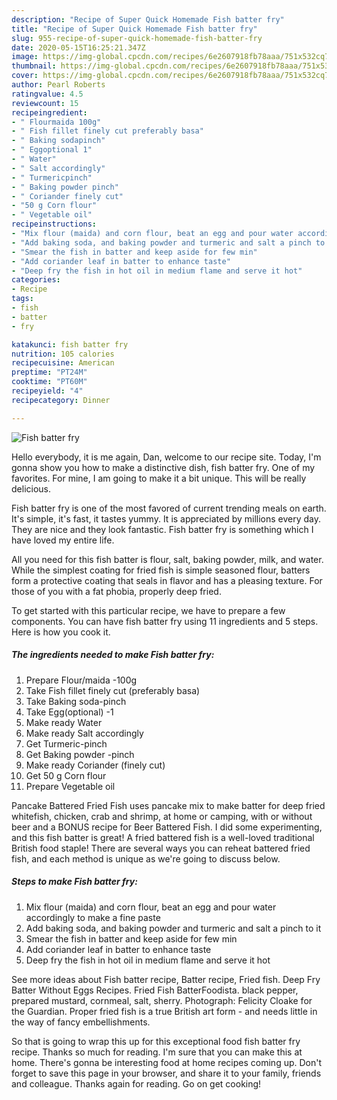 ```yaml
---
description: "Recipe of Super Quick Homemade Fish batter fry"
title: "Recipe of Super Quick Homemade Fish batter fry"
slug: 955-recipe-of-super-quick-homemade-fish-batter-fry
date: 2020-05-15T16:25:21.347Z
image: https://img-global.cpcdn.com/recipes/6e2607918fb78aaa/751x532cq70/fish-batter-fry-recipe-main-photo.jpg
thumbnail: https://img-global.cpcdn.com/recipes/6e2607918fb78aaa/751x532cq70/fish-batter-fry-recipe-main-photo.jpg
cover: https://img-global.cpcdn.com/recipes/6e2607918fb78aaa/751x532cq70/fish-batter-fry-recipe-main-photo.jpg
author: Pearl Roberts
ratingvalue: 4.5
reviewcount: 15
recipeingredient:
- " Flourmaida 100g"
- " Fish fillet finely cut preferably basa"
- " Baking sodapinch"
- " Eggoptional 1"
- " Water"
- " Salt accordingly"
- " Turmericpinch"
- " Baking powder pinch"
- " Coriander finely cut"
- "50 g Corn flour"
- " Vegetable oil"
recipeinstructions:
- "Mix flour (maida) and corn flour, beat an egg and pour water accordingly to make a fine paste"
- "Add baking soda, and baking powder and turmeric and salt a pinch to it"
- "Smear the fish in batter and keep aside for few min"
- "Add coriander leaf in batter to enhance taste"
- "Deep fry the fish in hot oil in medium flame and serve it hot"
categories:
- Recipe
tags:
- fish
- batter
- fry

katakunci: fish batter fry 
nutrition: 105 calories
recipecuisine: American
preptime: "PT24M"
cooktime: "PT60M"
recipeyield: "4"
recipecategory: Dinner

---
```



![Fish batter fry](https://img-global.cpcdn.com/recipes/6e2607918fb78aaa/751x532cq70/fish-batter-fry-recipe-main-photo.jpg)

Hello everybody, it is me again, Dan, welcome to our recipe site. Today, I'm gonna show you how to make a distinctive dish, fish batter fry. One of my favorites. For mine, I am going to make it a bit unique. This will be really delicious.

Fish batter fry is one of the most favored of current trending meals on earth. It's simple, it's fast, it tastes yummy. It is appreciated by millions every day. They are nice and they look fantastic. Fish batter fry is something which I have loved my entire life.

All you need for this fish batter is flour, salt, baking powder, milk, and water. While the simplest coating for fried fish is simple seasoned flour, batters form a protective coating that seals in flavor and has a pleasing texture. For those of you with a fat phobia, properly deep fried.


To get started with this particular recipe, we have to prepare a few components. You can have fish batter fry using 11 ingredients and 5 steps. Here is how you cook it.

<!--inarticleads1-->

##### The ingredients needed to make Fish batter fry:

1. Prepare  Flour/maida -100g
1. Take  Fish fillet finely cut (preferably basa)
1. Take  Baking soda-pinch
1. Take  Egg(optional) -1
1. Make ready  Water
1. Make ready  Salt accordingly
1. Get  Turmeric-pinch
1. Get  Baking powder -pinch
1. Make ready  Coriander (finely cut)
1. Get 50 g Corn flour
1. Prepare  Vegetable oil


Pancake Battered Fried Fish uses pancake mix to make batter for deep fried whitefish, chicken, crab and shrimp, at home or camping, with or without beer and a BONUS recipe for Beer Battered Fish. I did some experimenting, and this fish batter is great! A fried battered fish is a well-loved traditional British food staple! There are several ways you can reheat battered fried fish, and each method is unique as we&#39;re going to discuss below. 

<!--inarticleads2-->

##### Steps to make Fish batter fry:

1. Mix flour (maida) and corn flour, beat an egg and pour water accordingly to make a fine paste
1. Add baking soda, and baking powder and turmeric and salt a pinch to it
1. Smear the fish in batter and keep aside for few min
1. Add coriander leaf in batter to enhance taste
1. Deep fry the fish in hot oil in medium flame and serve it hot


See more ideas about Fish batter recipe, Batter recipe, Fried fish. Deep Fry Batter Without Eggs Recipes. Fried Fish BatterFoodista. black pepper, prepared mustard, cornmeal, salt, sherry. Photograph: Felicity Cloake for the Guardian. Proper fried fish is a true British art form - and needs little in the way of fancy embellishments. 

So that is going to wrap this up for this exceptional food fish batter fry recipe. Thanks so much for reading. I'm sure that you can make this at home. There's gonna be interesting food at home recipes coming up. Don't forget to save this page in your browser, and share it to your family, friends and colleague. Thanks again for reading. Go on get cooking!
